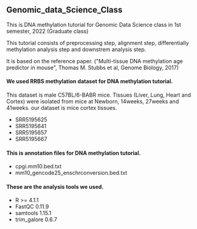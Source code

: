 ## Genomic_data_Science_Class

This is DNA methylation tutorial for Genomic Data Science class in 1st semester, 2022 (Graduate class)

This tutorial consists of preprocessing step, alignment step, differentially methylation analysis step and downstrem analysis step.

It is based on the reference paper. ("Multi-tissue DNA methylation age predictor in mouse", Thomas M. Stubbs et al, Genome Biology, 2017)

#### We used RRBS methylation dataset for DNA methylation tutorial.
This dataset is male C57BL/6-BABR mice.
Tissues (Liver, Lung, Heart and Cortex) were isolated from mice at Newborn, 14weeks, 27weeks and 41weeks.
our dataset is mice cortex tissues.
* SRR5195625
* SRR5195641
* SRR5195657
* SRR5195667

#### This is annotation files for DNA methylation tutorial.
* cpgi.mm10.bed.txt
* mm10_gencode25_enschrconversion.bed.txt

#### These are the analysis tools we used.
* R >= 4.1.1
* FastQC 0.11.9
* samtools 1.15.1
* trim_galore 0.6.7

